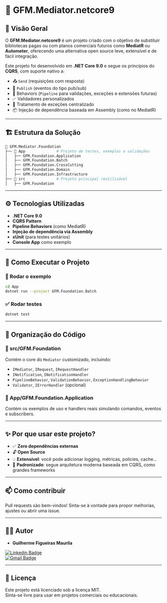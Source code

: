 # 🧩 GFM.Mediator.netcore9

## 📖 Visão Geral

O **GFM.Mediator.netcore9** é um projeto criado com o objetivo de substituir bibliotecas pagas ou com planos comerciais futuros como **MediatR** ou **Autometer**, oferecendo uma alternativa open source leve, extensível e de fácil integração.

Este projeto foi desenvolvido em **.NET Core 9.0** e segue os princípios do **CQRS**, com suporte nativo a:

- 📤 `Send` (requisições com resposta)
- 📣 `Publish` (eventos do tipo pub/sub)
- 🧪 Behaviors (`Pipeline` para validações, exceções e extensões futuras)
- ✅ Validadores personalizados
- 🧲 Tratamento de exceções centralizado
- 📦 Injeção de dependência baseada em Assembly (como no MediatR)

---

## 🏗 Estrutura da Solução

```bash
📂 GFM.Mediator.Foundation
├── 📂 App              # Projeto de testes, exemplos e validações
│   ├── GFM.Foundation.Application
│   ├── GFM.Foundation.Batch
│   ├── GFM.Foundation.CrossCutting
│   ├── GFM.Foundation.Domain
│   ├── GFM.Foundation.Infrastructure
├── 📂 src              # Projeto principal reutilizável
│   ├── GFM.Foundation
```

---

## ⚙️ Tecnologias Utilizadas

- **.NET Core 9.0**
- **CQRS Pattern**
- **Pipeline Behaviors** (como MediatR)
- **Injeção de dependência via Assembly**
- **xUnit** (para testes unitários)
- **Console App** como exemplo

---

## 🚀 Como Executar o Projeto

### 🧪 Rodar o exemplo

```bash
cd App
dotnet run --project GFM.Foundation.Batch
```

### ✅ Rodar testes

```bash
dotnet test
```

---

## 📁 Organização do Código

### 📂 src/GFM.Foundation

Contém o core do `Mediator` customizado, incluindo:

- `IMediator`, `IRequest`, `IRequestHandler`
- `INotification`, `INotificationHandler`
- `PipelineBehavior`, `ValidationBehavior`, `ExceptionHandlingBehavior`
- `Validator`, `IErrorHandler` (opcional)

### 📂 App/GFM.Foundation.Application

Contém os exemplos de uso e handlers reais simulando comandos, eventos e subscribers.

---

## ✨ Por que usar este projeto?

- ✅ **Zero dependências externas**
- 🔓 **Open Source**
- 💡 **Extensível**: você pode adicionar logging, métricas, policies, cache...
- 🔁 **Padronizado**: segue arquitetura moderna baseada em CQRS, como grandes frameworks

---

## 📫 Como contribuir

Pull requests são bem-vindos! Sinta-se à vontade para propor melhorias, ajustes ou abrir uma issue.

---

## 👨‍💻 Autor

- **Guilherme Figueiras Maurila**

[![Linkedin Badge](https://img.shields.io/badge/-Guilherme_Figueiras_Maurila-blue?style=flat-square&logo=Linkedin&logoColor=white&link=https://www.linkedin.com/in/guilherme-maurila)](https://www.linkedin.com/in/guilherme-maurila)  
[![Gmail Badge](https://img.shields.io/badge/-gfmaurila@gmail.com-c14438?style=flat-square&logo=Gmail&logoColor=white&link=mailto:gfmaurila@gmail.com)](mailto:gfmaurila@gmail.com)

---

## 📂 Licença

Este projeto está licenciado sob a licença MIT.  
Sinta-se livre para usar em projetos comerciais ou educacionais.
